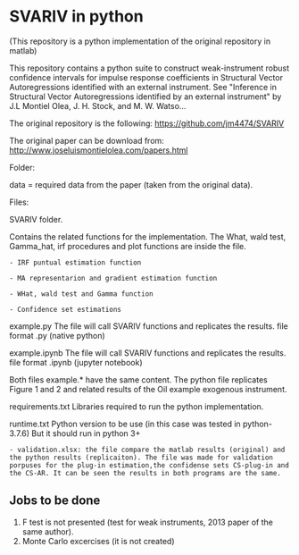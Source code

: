 # SVARIV in python 

(This repository is a python implementation of the original repository in matlab)

This repository contains a python suite to construct weak-instrument robust confidence intervals for impulse response coefficients in Structural Vector Autoregressions identified with an external instrument. See "Inference in Structural Vector Autoregressions identified by an external instrument" by J.L Montiel Olea, J. H. Stock, and M. W. Watso…

The original repository is the following: https://github.com/jm4474/SVARIV

The original paper can be download from: http://www.joseluismontielolea.com/papers.html 

Folder:

data = required data from the paper (taken from the original data).  

Files:

SVARIV folder.

Contains the related functions for the implementation. The What, wald test, Gamma_hat, irf procedures and plot functions are inside the file.

	
	- IRF puntual estimation function

	- MA representarion and gradient estimation function

	- WHat, wald test and Gamma function

	- Confidence set estimations 


example.py
The file will call SVARIV functions and replicates the results. file format .py (native python)

example.ipynb
The file will call SVARIV functions and replicates the results. file format .ipynb (jupyter notebook)

Both files example.* have the same content. The python file replicates Figure 1 and 2 and related results of the Oil 
example exogenous instrument.

requirements.txt
Libraries required to run the python implementation.

runtime.txt
Python version to be use (in this case was tested in python-3.7.6)
But it should run in python 3+

	- validation.xlsx: the file compare the matlab results (original) and the python results (replicaiton). The file was made for validation porpuses for the plug-in estimation,the confidense sets CS-plug-in and the CS-AR. It can be seen the results in both programs are the same.


## Jobs to be done

1. F test is not presented (test for weak instruments, 2013 paper of the same author). 
2. Monte Carlo excercises (it is not created)














